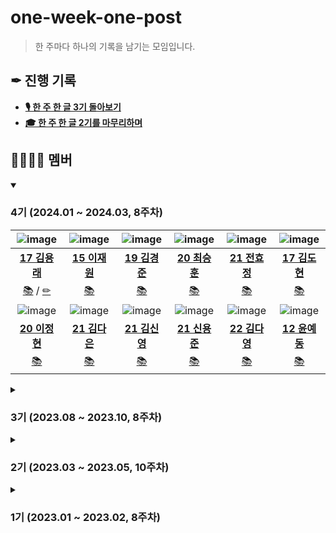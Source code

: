 # one-week-one-post
> 한 주마다 하나의 기록을 남기는 모임입니다.

## ✒ 진행 기록
- **[🎙 한 주 한 글 3기 돌아보기](https://usageness.notion.site/3-4a64d4eaf93a41efac389413faea22a5)**
- **[🎓 한 주 한 글 2기를 마무리하며](https://usageness.notion.site/2-0e3e68fbca78431a802e2a1a6c83776b?pvs=4)**

## 👨‍💻👩‍💻 멤버

<details open>
<summary>
  
  ### 4기 (2024.01 ~ 2024.03, 8주차)
  
</summary>
  
| ![image](https://avatars.githubusercontent.com/u/28296575?v=4) | ![image](https://avatars.githubusercontent.com/u/22653737?v=4) | ![image](https://avatars.githubusercontent.com/u/49617190?v=4) | ![image](https://avatars.githubusercontent.com/u/113033780?v=4) | ![image](https://avatars.githubusercontent.com/u/88719152?v=4) | ![image](https://avatars.githubusercontent.com/u/46642837?v=4) |
| :------------: | :------------: | :------------: | :------------: | :------------: | :------------: |
| **[17 김용래](https://github.com/usageness)** | **[15 이재원](https://github.com/ruru14)**  | **[19 김경준](https://github.com/AzureSoda)** | **[20 최승훈](https://github.com/cshooon)** | **[21 전효정](https://github.com/junnie082)** | **[17 김도현](https://github.com/cstrnull00)** | 
|[📚](https://usage.tistory.com/) / [✏](https://blog-usageness.vercel.app/) | [📚](https://milleatelier.tistory.com/) | [📚](https://excidus.tistory.com/) | [📚](https://velog.io/@blublue_02) | [📚](https://junnie082.github.io/) | [📚](https://cstrnull00.tistory.com/) |
| ![image](https://avatars.githubusercontent.com/u/66584938?v=4) | ![image](https://avatars.githubusercontent.com/u/91198933?v=4) | ![image](https://avatars.githubusercontent.com/u/83866983?v=4) | ![image](https://avatars.githubusercontent.com/u/84166896?v=4) | ![image](https://avatars.githubusercontent.com/u/126368417?v=4) | ![image](https://avatars.githubusercontent.com/u/16588701?v=4) |
|**[20 이정현](https://github.com/JHyeon0915)** | **[21 김다은](https://github.com/KimDa99)** | **[21 김신영](https://github.com/ShinYoung-Kim)** |**[21 신용준](https://github.com/Y0ngjun)** | **[22 김다영](https://github.com/dayeongkim999)** |  **[12 윤예동](https://github.com/pawful-code)** |
| [📚](https://bbani.tistory.com/) | [📚](https://devingcroco.tistory.com/) | [📚](https://velog.io/@hannatoo) | [📚](https://blogofcreditj.tistory.com/) | [📚](https://blog.naver.com/climatecrisis) | [📚](https://pawful-code.github.io/weekly.github.io/) |

</details>

<details>
<summary>
  
  ### 3기 (2023.08 ~ 2023.10, 8주차)
  
</summary>
  
| ![image](https://avatars.githubusercontent.com/u/28296575?v=4) | ![image](https://avatars.githubusercontent.com/u/22653737?v=4) | ![image](https://avatars.githubusercontent.com/u/49617190?v=4) | ![image](https://avatars.githubusercontent.com/u/113033780?v=4) | ![image](https://avatars.githubusercontent.com/u/88719152?v=4) | ![image](https://avatars.githubusercontent.com/u/50050003?v=4) | ![image](https://avatars.githubusercontent.com/u/46642837?v=4) |
| :------------: | :------------: | :------------: | :------------: | :------------: | :------------: | :------------: |
| **[17 김용래](https://github.com/usageness)** | **[15 이재원](https://github.com/ruru14)**  | **[19 김경준](https://github.com/AzureSoda)** | **[20 최승훈](https://github.com/cshooon)** | **[21 전효정](https://github.com/junnie082)** | **[19 오성혁](https://github.com/seong0929)** | **[17 김도현](https://github.com/cstrnull00)** | 
|[📚](https://usage.tistory.com/) / [✏](https://blog-usageness.vercel.app/) | [📚](https://milleatelier.tistory.com/) | [📚](https://excidus.tistory.com/) | [📚](https://velog.io/@blublue_02) | [📚](https://junnie082.github.io/) | [📚](https://jinger.tistory.com/) |  [📚](https://cstrnull00.tistory.com/) |
| ![image](https://avatars.githubusercontent.com/u/66584938?v=4) | ![image](https://avatars.githubusercontent.com/u/91198933?v=4) | ![image](https://avatars.githubusercontent.com/u/83866983?v=4) | ![image](https://avatars.githubusercontent.com/u/84166896?v=4) | ![image](https://avatars.githubusercontent.com/u/126368417?v=4) | ![image](https://avatars.githubusercontent.com/u/62633602?v=4) |
|**[20 이정현](https://github.com/JHyeon0915)** | **[21 김다은](https://github.com/KimDa99)** | **[21 김신영](https://github.com/ShinYoung-Kim)** |**[21 신용준](https://github.com/Y0ngjun)** | **[22 김다영](https://github.com/dayeongkim999)** |  **[23 김정완](https://github.com/kjw4821)** | 
| [📚](https://bbani.tistory.com/) | [📚](https://devingcroco.tistory.com/) | [📚](https://velog.io/@hannatoo) | [📚](https://blogofcreditj.tistory.com/) | [📚](https://blog.naver.com/climatecrisis) | [📚](https://velog.io/@kjw4821) |

</details>


<details>
<summary>
  
### 2기 (2023.03 ~ 2023.05, 10주차)

</summary>

| ![image](https://avatars.githubusercontent.com/u/28296575?v=4) | ![image](https://avatars.githubusercontent.com/u/22653737?v=4) | ![image](https://avatars.githubusercontent.com/u/49276666?v=4) | ![image](https://avatars.githubusercontent.com/u/49617190?v=4) | ![image](https://avatars.githubusercontent.com/u/113033780?v=4) |
| :------------: | :------------: | :------------: | :------------: | :------------: |
| **[17 김용래](https://github.com/usageness)** | **[15 이재원](https://github.com/ruru14)** | **[19 김진호](https://github.com/wlsh44)** | **[19 김경준](https://github.com/AzureSoda)** | **[20 최승훈](https://github.com/cshooon)** |
|[📚 Blog(Tech)](https://usage.tistory.com/)<br/>[📚 Blog(Personal)](https://blog-usageness.vercel.app/)| [📚 Blog(Tech)](https://milleatelier.tistory.com/) | [📚 Blog(Tech)](https://velog.io/@wlsh44) | [📚 Blog(Tech)](https://excidus.tistory.com/) | [📚 Blog(Tech)](https://velog.io/@blublue_02) |
| ![image](https://avatars.githubusercontent.com/u/88719152?v=4) | ![image](https://avatars.githubusercontent.com/u/11415950?v=4) | ![image](https://avatars.githubusercontent.com/u/86285421?v=4) | ![image](https://avatars.githubusercontent.com/u/50198431?v=4) | ![image](https://avatars.githubusercontent.com/u/50050003?v=4)|
| **[21 전효정](https://github.com/junnie082)** | **[12 김동준](https://github.com/kdj4582)** | **[17 박지훈](https://github.com/pianoop)** | **[18 이사빈](https://github.com/sabin5105)** | **[19 오성혁](https://github.com/seong0929)** |
 [📚 Blog(Tech)](https://junnie082.github.io/) | [📚 Blog(Personal)](https://blog.naver.com/kdj4582)| [📚 Blog(Personal)](https://blog.naver.com/wl723) | [📚 Blog(Tech)](https://24bean.tistory.com/) | [📚 Blog(Tech)](https://jinger.tistory.com/) |

</details>


<details>
<summary>

### 1기 (2023.01 ~ 2023.02, 8주차)

</summary>

| ![image](https://avatars.githubusercontent.com/u/28296575?v=4) | ![image](https://avatars.githubusercontent.com/u/22653737?v=4) | ![image](https://avatars.githubusercontent.com/u/49276666?v=4) | ![image](https://avatars.githubusercontent.com/u/49617190?v=4) | ![image](https://avatars.githubusercontent.com/u/113033780?v=4) | ![image](https://avatars.githubusercontent.com/u/88719152?v=4) |
| :------------: | :------------: | :------------: | :------------: | :------------: | :------------: |
| **[17 김용래](https://github.com/usageness)** | **[15 이재원](https://github.com/ruru14)** | **[19 김진호](https://github.com/wlsh44)** | **[19 김경준](https://github.com/AzureSoda)** | **[20 최승훈](https://github.com/cshooon)** | **[21 전효정](https://github.com/junnie082)** |
|[📚 Blog(Tech)](https://usage.tistory.com/)| [📚 Blog(Tech)](https://milleatelier.tistory.com/) | [📚 Blog(Tech)](https://velog.io/@wlsh44) | [📚 Blog(Tech)](https://excidus.tistory.com/) | [📚 Blog(Tech)](https://velog.io/@blublue_02) | [📚 Blog(Tech)](https://junnie082.github.io/) |
|[📚 Blog(Personal)](https://blog-usageness.vercel.app/)| | | | | |


</details>
